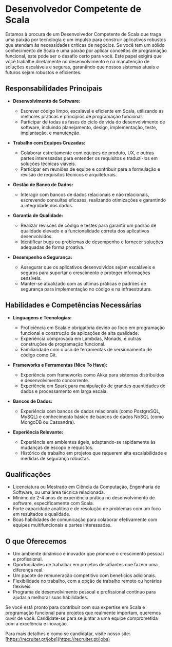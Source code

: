 # Desenvolvedor Competente de Scala

Estamos à procura de um Desenvolvedor Competente de Scala que traga uma paixão por tecnologia e um impulso para construir aplicativos robustos que atendam às necessidades críticas de negócios. Se você tem um sólido conhecimento de Scala e uma paixão por aplicar conceitos de programação funcional, este pode ser o desafio certo para você. Este papel exigirá que você trabalhe diretamente no desenvolvimento e na manutenção de soluções escaláveis e seguras, garantindo que nossos sistemas atuais e futuros sejam robustos e eficientes.

## Responsabilidades Principais

- **Desenvolvimento de Software:**
  - Escrever código limpo, escalável e eficiente em Scala, utilizando as melhores práticas e princípios de programação funcional.
  - Participar de todas as fases do ciclo de vida do desenvolvimento de software, incluindo planejamento, design, implementação, teste, implantação, e manutenção.

- **Trabalho com Equipes Cruzadas:**
  - Colaborar estreitamente com equipes de produto, UX, e outras partes interessadas para entender os requisitos e traduzi-los em soluções técnicas viáveis.
  - Participar em reuniões de equipe e contribuir para a formulação e revisão de requisitos técnicos e arquiteturais.

- **Gestão de Banco de Dados:**
  - Interagir com bancos de dados relacionais e não relacionais, escrevendo consultas eficazes, realizando otimizações e garantindo a integridade dos dados.

- **Garantia de Qualidade:**
  - Realizar revisões de código e testes para garantir um padrão de qualidade elevado e a funcionalidade correta dos aplicativos desenvolvidos.
  - Identificar bugs ou problemas de desempenho e fornecer soluções adequadas de forma proativa.

- **Desempenho e Segurança:**
  - Assegurar que os aplicativos desenvolvidos sejam escaláveis e seguros para suportar o crescimento e proteger informações sensíveis.
  - Manter-se atualizado com as últimas práticas e padrões de segurança para implementação no código e na infraestrutura.

## Habilidades e Competências Necessárias

- **Linguagens e Tecnologias:**
  - Proficiência em Scala é obrigatória devido ao foco em programação funcional e construção de aplicações de alta qualidade.
  - Experiência comprovada em Lambdas, Monads, e outras construções de programação funcional.
  - Familiaridade com o uso de ferramentas de versionamento de código como Git.

- **Frameworks e Ferramentas (Nice To Have):**
  - Experiência com frameworks como Akka para sistemas distribuídos e desenvolvimento concorrente.
  - Experiência em Spark para manipulação de grandes quantidades de dados e processamento em larga escala.

- **Bancos de Dados:**
  - Experiência com bancos de dados relacionais (como PostgreSQL, MySQL) e conhecimento básico de bancos de dados NoSQL (como MongoDB ou Cassandra).

- **Experiência Relevante:**
  - Experiência em ambientes ágeis, adaptando-se rapidamente às mudanças de escopo e requisitos.
  - Histórico de trabalho em projetos que requerem alta escalabilidade e medidas de segurança robustas.

## Qualificações

- Licenciatura ou Mestrado em Ciência da Computação, Engenharia de Software, ou uma área técnica relacionada.
- Mínimo de 2-4 anos de experiência prática no desenvolvimento de software, especificamente com Scala.
- Forte capacidade analítica e de resolução de problemas com um foco em resultados e qualidade.
- Boas habilidades de comunicação para colaborar efetivamente com equipes multifuncionais e partes interessadas.

## O que Oferecemos

- Um ambiente dinâmico e inovador que promove o crescimento pessoal e profissional.
- Oportunidades de trabalhar em projetos desafiantes que fazem uma diferença real.
- Um pacote de remuneração competitivo com benefícios adicionais.
- Flexibilidade no trabalho, com a opção de trabalho remoto ou horários flexíveis.
- Programa de desenvolvimento pessoal e profissional contínuo para ajudar a melhorar suas habilidades.

Se você está pronto para contribuir com sua expertise em Scala e programação funcional para projetos que realmente importam, queremos ouvir de você. Candidate-se para se juntar a uma equipe comprometida com a excelência e inovação.

Para mais detalhes e como se candidatar, visite nosso site: [https://recruiter.pt/jobs](https://recruiter.pt/jobs)